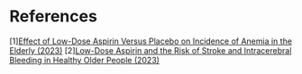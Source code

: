# References
[1][Effect of Low-Dose Aspirin Versus Placebo on Incidence of Anemia in the Elderly (2023)](https://www.acpjournals.org/doi/10.7326/M23-0675)
[2][Low-Dose Aspirin and the Risk of Stroke and Intracerebral Bleeding in Healthy Older People (2023)](https://jamanetwork.com/journals/jamanetworkopen/fullarticle/2807630)